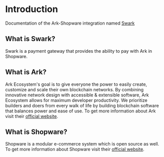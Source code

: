 # Introduction

Documentation of the Ark-Shopware integration named [Swark](https://github.com/reConNico/swark)

## What is Swark?

Swark is a payment gateway that provides the ability to pay with Ark in Shopware.

## What is Ark?

Ark Ecosystem's goal is to give everyone the power to easily create, customize and scale their own blockchain networks. By combining innovative network design with accessible & extensible software, Ark Ecosystem allows for maximum developer productivity. We prioritize builders and doers from every walk of life by building blockchain software that balances power and ease of use. To get more information about Ark visit their [official website](https://ark.io/).

## What is Shopware?

Shopware is a modular e-commerce system which is open source as well. To get more information about Shopware visit their [official website](https://en.shopware.com/).
